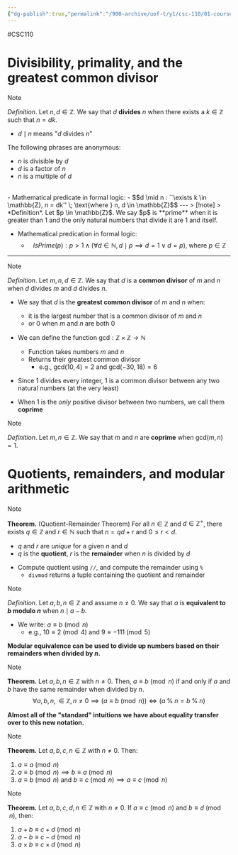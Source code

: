 ```yaml
---
{"dg-publish":true,"permalink":"/900-archive/uof-t/y1/csc-110/01-course-notes/7-number-theory/7-1-introduction-to-number-theory/","created":"2023-10-21T18:09:18.065-07:00","updated":"2023-11-04T18:33:30.626-07:00"}
---
```


#CSC110 
# Divisibility, primality, and the greatest common divisor

> [!note]  
> *Definition*. Let $n, d \in \mathbb{Z}$. We say that $d$ **divides** $n$ when there exists a $k \in \mathbb{Z}$ such that $n = dk$.
> - $d \mid n$ means "$d$ divides $n$"

The following phrases are anonymous:
- $n$ is divisible by $d$
- $d$ is a factor of $n$
- $n$ is a multiple of $d$
<br>
- Mathematical predicate in formal logic:
	- $$d \mid n : ``\exists k \in \mathbb{Z}, n = dk'' \; \text{where } n, d \in \mathbb{Z}$$
---
> [!note]    
> *Definition*. Let $p \in \mathbb{Z}$. We say $p$ is **prime** when it is greater than 1 and the only natural numbers that divide it are 1 and itself.

- Mathematical predication in formal logic:
	- $$IsPrime(p) : p > 1 \; \wedge \; (\forall d \in \mathbb{N}, d \mid p \implies d = 1 \; \vee \; d = p), \; \text{where } p \in \mathbb{Z}$$
---
> [!note]
> *Definition*. Let $m, n, d \in \mathbb{Z}$. We say that $d$ is a **common divisor** of $m$ and $n$ when $d$ divides $m$ and $d$ divides $n$.

- We say that $d$ is the **greatest common divisor** of $m$ and $n$ when:
	- it is the largest number that is a common divisor of $m$ and $n$
	- or 0 when $m$ and $n$ are both 0

- We can define the function $\text{gcd} : \mathbb{Z} \times \mathbb{Z} \rightarrow \mathbb{N}$
	- Function takes numbers $m$ and $n$
	- Returns their greatest common divisor
		- e.g., $\text{gcd}(10,4)=2$ and $\text{gcd}(-30,18)=6$

- Since 1 divides every integer, 1 is a common divisor between any two natural numbers (at the very least)
- When 1 is the *only* positive divisor between two numbers, we call them **coprime**

> [!note]
> *Definition*. Let $m, n \in \mathbb{Z}$. We say that $m$ and $n$ are **coprime** when $\text{gcd}(m,n) = 1$.

# Quotients, remainders, and modular arithmetic

> [!note]
> **Theorem.** (Quotient-Remainder Theorem)
> For all $n \in \mathbb{Z}$ and $d \in \mathbb{Z}^{+}$, there exists $q \in \mathbb{Z}$ and $r \in \mathbb{N}$ such that $n = qd + r$ and $0 \leq r < d$.
> - $q$ and $r$ are *unique* for a given $n$ and $d$
> - $q$ is the **quotient**, $r$ is the **remainder** when $n$ is divided by $d$

- Compute quotient using `//`, and compute the remainder using `%`
	- `divmod` returns a tuple containing the quotient and remainder

> [!note]
> *Definition*. Let $a, b, n \in \mathbb{Z}$ and assume $n \neq 0$.  We say that $a$ is **equivalent to $b$ modulo $n$** when $n \mid a - b$.
> - We write: $a \equiv b \pmod{n}$
> 	- e.g., $10 \equiv 2 \pmod{4}$ and $9 \equiv -111 \pmod{5}$

**Modular equivalence can be used to divide up numbers based on their remainders when divided by $n$.**

> [!note]
> **Theorem.** Let $a, b, n \in \mathbb{Z}$ with $n \neq 0$. 
> Then, $a \equiv b \pmod{n}$ if and only if $a$ and $b$ have the same remainder when divided by $n$.
> $$\forall a, b, n, \in \mathbb{Z}, n \neq 0 \implies (a \equiv b \pmod{n}) \iff (a \; \% \; n = b \; \% \; n)$$

**Almost all of the "standard" intuitions we have about equality transfer over to this new notation.**

> [!note] 
> **Theorem.** Let $a,b,c,n \in \mathbb{Z}$ with $n \neq 0$. Then:
> 1. $a \equiv a \pmod{n}$
> 2. $a \equiv b \pmod{n} \implies b \equiv a \pmod{n}$
> 3. $a \equiv b \pmod{n} \text{ and } b \equiv c \pmod{n} \implies a \equiv c \pmod{n}$

> [!note]
> **Theorem.** Let $a,b,c,d,n \in \mathbb{Z}$ with $n \neq 0$.
> If $a \equiv c \pmod{n} \text{ and } b \equiv d \pmod{n}$, then:
> 1. $a + b \equiv c + d \pmod{n}$
> 2. $a - b \equiv c - d \pmod{n}$
> 3. $a \times b \equiv c \times d \pmod{n}$

